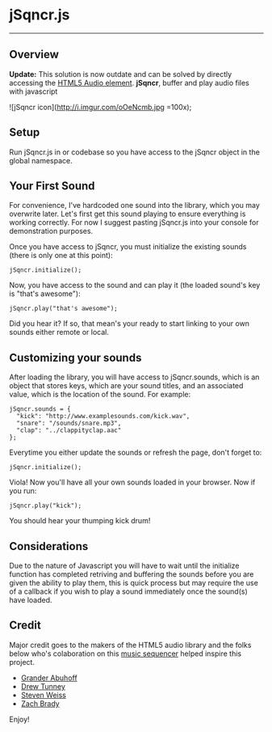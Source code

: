 # jSqncr.js
-----
## Overview

**Update:** This solution is now outdate and can be solved by directly accessing the [HTML5 Audio element](http://www.w3.org/TR/html/embedded-content-0.html#the-audio-element).
**jSqncr**, buffer and play audio files with javascript

![jSqncr icon](http://i.imgur.com/oOeNcmb.jpg =100x);
## Setup
Run jSqncr.js in or codebase so you have access to the jSqncr object in the global namespace.
## Your First Sound
For convenience, I've hardcoded one sound into the library, which you may overwrite later. Let's first get this sound playing to ensure everything is working correctly. For now I suggest pasting jSqncr.js into your console for demonstration purposes.

Once you have access to jSqncr, you must initialize the existing sounds (there is only one at this point):

	jSqncr.initialize();

Now, you have access to the sound and can play it (the loaded sound's key is "that's awesome"):
	
	jSqncr.play("that's awesome");

Did you hear it? If so, that mean's your ready to start linking to your own sounds either remote or local.
## Customizing your sounds
After loading the library, you will have access to jSqncr.sounds, which is an object that stores keys, which are your sound titles, and an associated value, which is the location of the sound. For example:

    jSqncr.sounds = {
      "kick": "http://www.examplesounds.com/kick.wav",
      "snare": "/sounds/snare.mp3",
      "clap": "../clappityclap.aac"    
  	};

Everytime you either update the sounds or refresh the page, don't forget to:

	jSqncr.initialize();

Viola! Now you'll have all your own sounds loaded in your browser. Now if you run:

	jSqncr.play("kick");

You should hear your thumping kick drum!
## Considerations
Due to the nature of Javascript you will have to wait until the initialize function has completed retriving and buffering the sounds before you are given the ability to play them, this is quick process but may require the use of a callback if you wish to play a sound immediately once the sound(s) have loaded.
## Credit
Major credit goes to the makers of the HTML5 audio library and the folks below who's colaboration on this [music sequencer](jSequencr.herokuapp.com) helped inspire this project.

* [Grander Abuhoff](http://github.com/cranbury)
* [Drew Tunney](http://github.com/drewtunney)
* [Steven Weiss](http://github.com/stevenaweiss)
* [Zach Brady](http://github.com/zzzbra)

Enjoy!

